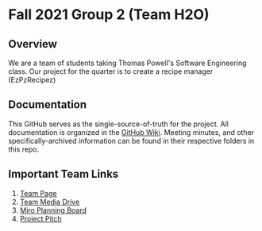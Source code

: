 # Fall 2021 Group 2 (Team H2O)

## Overview

We are a team of students taking Thomas Powell's Software Engineering class. Our project for the quarter is to create a recipe manager (EzPzRecipez)

## Documentation

This GitHub serves as the single-source-of-truth for the project. All documentation is organized in the [GitHub Wiki](https://github.com/cse110-fa21-group2/cse110-fa21-group2/wiki). Meeting minutes, and other specifically-archived information can be found in their respective folders in this repo. 

## Important Team Links

1. [Team Page](admin/team.md)
2. [Team Media Drive](https://drive.google.com/drive/u/1/folders/0AFuPoOL2dVNLUk9PVA)
3. [Miro Planning Board](https://miro.com/app/board/o9J_lpl-XMA=/)
4. [Project Pitch](https://docs.google.com/presentation/d/11jF1oKp75DLx46tuGD6EQLSZYdLSG2OP50iHBZg_Hf0/edit?usp=sharing)
